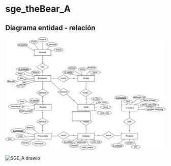 # sge_theBear_A

## Diagrama entidad - relación 

![alt text](Capturas/SGE_A.drawio.png)

![SGE_A drawio](https://github.com/user-attachments/assets/28cb7d6f-2a93-4678-8f7f-14036fa8894f)


